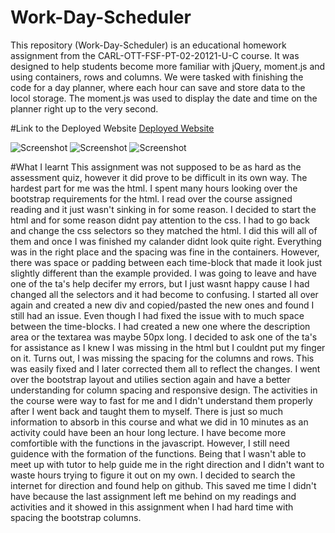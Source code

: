 # Work-Day-Scheduler
This repository (Work-Day-Scheduler) is an educational homework assignment from the CARL-OTT-FSF-PT-02-20121-U-C course. It was designed to help students become more familiar with jQuery, moment.js and using containers, rows and columns. We were tasked with finishing the code for a day planner, where each hour can save and store data to the locol storage. 
The moment.js was used to display the date and time on the planner right up to the very second. 

#Link to the Deployed Website <a href="https://nathanwichmann.github.io/Work-Day-Scheduler/.">Deployed Website</a> 

<img src="https://user-images.githubusercontent.com/77902368/112399036-dd180f00-8cdb-11eb-9bfc-9675ae7af81b.png" alt="Screenshot"> 
<img src="https://user-images.githubusercontent.com/77902368/112399087-f620c000-8cdb-11eb-84bc-f12aab13744c.png" alt="Screenshot">
<img src="https://user-images.githubusercontent.com/77902368/112399127-0afd5380-8cdc-11eb-8ac4-604d340ce99b.png" alt="Screenshot">

#What I learnt 
This assignment was not supposed to be as hard as the assessment quiz, however it did prove to be difficult in its own way. The hardest part for me was the html. I spent many hours looking over the bootstrap requirements for the html. I read over the course assigned reading and it just wasn't sinking in for some reason. I decided to start the html and for some reason didnt pay attention to the css. I had to go back and change the css selectors so they matched the html. I did this will all of them and once I was finished my calander didnt look quite right. Everything was in the right place and the spacing was fine in the containers. However, there was space or padding between each time-block that made it look just slightly different than the example provided. I was going to leave and have one of the ta's help decifer my errors, but I just wasnt happy cause I had changed all the selectors and it had become to confusing. 
I started all over again and created a new div and copied/pasted the new ones and found I still had an issue. Even though I had fixed the issue with to much space between the time-blocks. I had created a new one where the description area or the textarea was maybe 50px long. I decided to ask one of the ta's for assistance as I knew I was missing in the html but I couldnt put my finger on it. Turns out, I was missing the spacing for the columns and rows. This was easily fixed and I later corrected them all to reflect the changes. 
I went over the bootstrap layout and utilies section again and have a better understanding for column spacing and responsive design. The activities in the course were way to fast for me and I didn't understand them properly after I went back and taught them to myself. 
There is just so much information to absorb in this course and what we did in 10 minutes as an activity could have been an hour long lecture.
I have become more comfortible with the functions in the javascript. However, I still need guidence with the formation of the functions. Being that I wasn't able to meet up with tutor to help guide me in the right direction and I didn't want to waste hours trying to figure it out on my own. I decided to search the internet for direction and found help on github. This saved me time I didn't have because the last assignment left me behind on my readings and activities and it showed in this assignment when I had hard time with spacing the bootstrap columns. 



